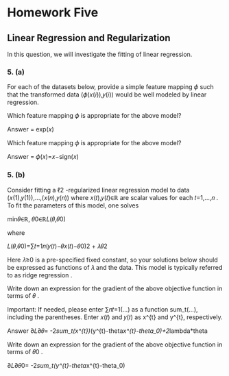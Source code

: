 # Homework Five


## Linear Regression and Regularization

In this question, we will investigate the fitting of linear regression.

### 5. (a)

For each of the datasets below, provide a simple feature mapping  𝜙  such that the transformed data  (𝜙(𝑥(𝑖)),𝑦(𝑖))  would be well modeled by linear regression.

Which feature mapping  𝜙  is appropriate for the above model?

Answer = exp(𝑥)

Which feature mapping  𝜙  is appropriate for the above model?

Answer = 𝜙(𝑥)=𝑥−sign(𝑥)

### 5. (b)


Consider fitting a  ℓ2 -regularized linear regression model to data  (𝑥(1),𝑦(1)),…,(𝑥(𝑛),𝑦(𝑛))  where  𝑥(𝑡),𝑦(𝑡)∈ℝ  are scalar values for each  𝑡=1,…,𝑛 . To fit the parameters of this model, one solves

min𝜃∈ℝ, 𝜃0∈ℝ𝐿(𝜃,𝜃0) 
 
where

𝐿(𝜃,𝜃0)=∑𝑡=1𝑛(𝑦(𝑡)−𝜃𝑥(𝑡)−𝜃0)2  + 𝜆𝜃2 
 
Here  𝜆≥0  is a pre-specified fixed constant, so your solutions below should be expressed as functions of  𝜆  and the data. This model is typically referred to as ridge regression .

Write down an expression for the gradient of the above objective function in terms of  𝜃 .

Important: If needed, please enter  ∑𝑛𝑡=1(…)  as a function sum_t(...), including the parentheses. Enter  𝑥(𝑡)  and  𝑦(𝑡)  as x^{t} and y^{t}, respectively.

Answer ∂𝐿∂𝜃=  -2*sum_t(x^{t})*(y^{t}-theta*x^{t}-theta_0)+2*lambda*theta


Write down an expression for the gradient of the above objective function in terms of  𝜃0 .

∂𝐿∂𝜃0= -2*sum_t(y^{t}-theta*x^{t}-theta_0) 

